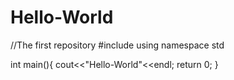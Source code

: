 # Hello-World
//The first repository
#include<iostream>
using namespace std

int main(){
    cout<<"Hello-World"<<endl;
    return 0;
}
